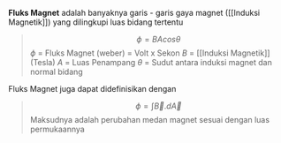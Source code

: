 **Fluks Magnet** adalah banyaknya garis - garis gaya magnet ([[Induksi Magnetik]]) yang dilingkupi luas bidang tertentu

> $$\phi = BA cos\theta$$
> $\phi$ = Fluks Magnet (weber) = Volt x Sekon
> $B$ = [[Induksi Magnetik]] (Tesla)
> $A$ = Luas Penampang
> $\theta$ = Sudut antara induksi magnet dan normal bidang

Fluks Magnet juga dapat didefinisikan dengan
> $$\phi = \int \vec{B}.d\vec{A}$$
> Maksudnya adalah perubahan medan magnet sesuai dengan luas permukaannya
